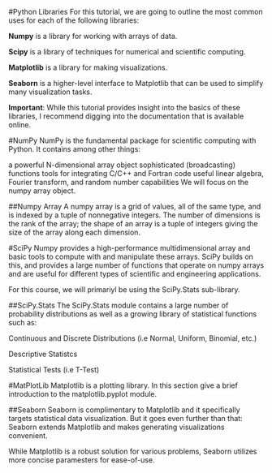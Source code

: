#Python Libraries
For this tutorial, we are going to outline the most common uses for each of the following libraries:

**Numpy** is a library for working with arrays of data.

**Scipy** is a library of techniques for numerical and scientific computing.

**Matplotlib** is a library for making visualizations.

**Seaborn** is a higher-level interface to Matplotlib that can be used to simplify many visualization tasks.

**Important**: While this tutorial provides insight into the basics of these libraries, I recommend digging into the
documentation that is available online.


#NumPy
NumPy is the fundamental package for scientific computing with Python. It contains among other things:

a powerful N-dimensional array object
sophisticated (broadcasting) functions
tools for integrating C/C++ and Fortran code
useful linear algebra, Fourier transform, and random number capabilities
We will focus on the numpy array object.

##Numpy Array
A numpy array is a grid of values, all of the same type, and is indexed by a tuple of nonnegative integers.
The number of dimensions is the rank of the array; the shape of an array is a tuple of integers giving the size
of the array along each dimension.

#SciPy
Numpy provides a high-performance multidimensional array and basic tools to compute with and manipulate these arrays. SciPy builds on this, and provides a large number of functions that operate on numpy arrays and are useful for different types of scientific and engineering applications.

For this course, we will primariyl be using the SciPy.Stats sub-library.

##SciPy.Stats
The SciPy.Stats module contains a large number of probability distributions as well as a growing library of statistical functions such as:

Continuous and Discrete Distributions (i.e Normal, Uniform, Binomial, etc.)

Descriptive Statistcs

Statistical Tests (i.e T-Test)

#MatPlotLib
Matplotlib is a plotting library. In this section give a brief introduction to the matplotlib.pyplot module.

##Seaborn
Seaborn is complimentary to Matplotlib and it specifically targets statistical data visualization. But it goes even further than that: Seaborn extends Matplotlib and makes generating visualizations convenient.

While Matplotlib is a robust solution for various problems, Seaborn utilizes more concise paramesters for ease-of-use.